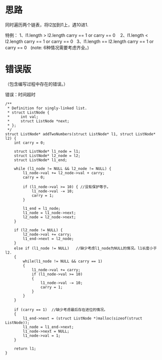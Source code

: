 # 思路

同时遍历两个链表，将l2加到l1上，遇10进1.

特例：
    1、l1.length > l2.length    carry == 1 or carry == 0 
    2、l1.length < l2.length    carry == 1 or carry == 0
    3、l1.length == l2.length   carry == 1 or carry == 0
    (note: 6种情况需要考虑齐全。)
# 错误版

（包含编写过程中存在的错误。）

错误：时间超时

    /**
     * Definition for singly-linked list.
     * struct ListNode {
     *     int val;
     *     struct ListNode *next;
     * };
     */
    struct ListNode* addTwoNumbers(struct ListNode* l1, struct ListNode* l2) {
        int carry = 0;

        struct ListNode* l1_node = l1;
        struct ListNode* l2_node = l2;
        struct ListNode* l1_end;

        while (l1_node != NULL && l2_node != NULL) {
            l1_node->val += l2_node->val + carry;
            carry = 0;

            if (l1_node->val >= 10) { //没有保护等于。
                l1_node->val -= 10;
                carry = 1;
            }

            l1_end = l1_node;
            l1_node = l1_node->next;
            l2_node = l2_node->next;
        }

        if (l2_node != NULL) {
            l2_node->val += carry;
            l1_end->next = l2_node;
        }
        else if (l1_node != NULL)   //缺少考虑l1_node为NULL的情况。l1长度小于l2.
        {
            while(l1_node != NULL && carry == 1)
            {
                l1_node->val += carry;
                if (l1_node->val >= 10)
                {
                    l1_node->val -= 10;
                    carry = 1;
                }
            }
        }

        if (carry == 1)  //缺少考虑最后存在进位的情况。
        {
            l1_end->next = (struct ListNode *)malloc(sizeof(struct ListNode));
            l1_node = l1_end->next;
            l1_node->next = NULL;
            l1_node->val = 1;
        }

        return l1;
    }
